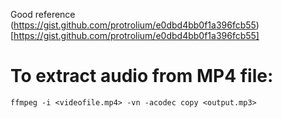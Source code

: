 Good reference (https://gist.github.com/protrolium/e0dbd4bb0f1a396fcb55)[https://gist.github.com/protrolium/e0dbd4bb0f1a396fcb55]


# To extract audio from MP4 file:
`ffmpeg -i <videofile.mp4> -vn -acodec copy <output.mp3>`
